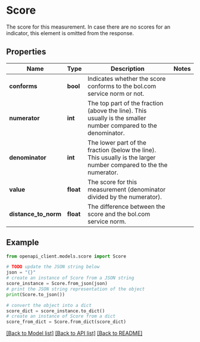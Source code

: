 # Score

The score for this measurement. In case there are no scores for an indicator, this element is omitted from the response.

## Properties

Name | Type | Description | Notes
------------ | ------------- | ------------- | -------------
**conforms** | **bool** | Indicates whether the score conforms to the bol.com service norm or not. | 
**numerator** | **int** | The top part of the fraction (above the line). This usually is the smaller number compared to the denominator. | 
**denominator** | **int** | The lower part of the fraction (below the line). This usually is the larger number compared to the the numerator. | 
**value** | **float** | The score for this measurement (denominator divided by the numerator). | 
**distance_to_norm** | **float** | The difference between the score and the bol.com service norm. | 

## Example

```python
from openapi_client.models.score import Score

# TODO update the JSON string below
json = "{}"
# create an instance of Score from a JSON string
score_instance = Score.from_json(json)
# print the JSON string representation of the object
print(Score.to_json())

# convert the object into a dict
score_dict = score_instance.to_dict()
# create an instance of Score from a dict
score_from_dict = Score.from_dict(score_dict)
```
[[Back to Model list]](../README.md#documentation-for-models) [[Back to API list]](../README.md#documentation-for-api-endpoints) [[Back to README]](../README.md)


